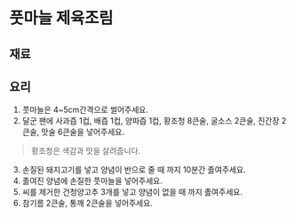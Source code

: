 풋마늘 제육조림
===

## 재료

## 요리

1. 풋마늘은 4~5cm간격으로 썰어주세요.
1. 달군 팬에 사과즙 1컵, 배즙 1컵, 양파즙 1컵, 황조청 8큰술, 굴소스 2큰술, 진간장 2큰술, 맛술 6큰술을 넣어주세요.
> 황조청은 색감과 맛을 살려줍니다.
3. 손질된 돼지고기를 넣고 양념이 반으로 줄 때 까지 10분간 졿여주세요.
1. 졿여진 양념에 손질한 풋마늘을 넣어주세요.
1. 씨를 제거한 건청양고추 3개를 넣고 양념이 없을 때 까지 졿여주세요. 
1. 참기름 2큰술, 통깨 2큰술을 넣어주세요.

